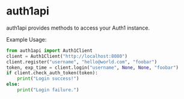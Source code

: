 # auth1api

auth1api provides methods to access your Auth1 instance.

Example Usage:
```python
from auth1api import Auth1Client
client = Auth1Client("http://localhost:8080")
client.register("username", "hello@world.com", "foobar")
token, exp_time = client.login("username", None, None, "foobar")
if client.check_auth_token(token):
    print("Login success!")
else:
    print("Login failure.")
```